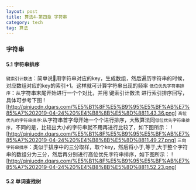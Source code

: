 ```yaml
---
layout: post
title: 算法4-第四章 字符串
category: tech
tag: 算法
---
```


### 字符串

#### 5.1 字符串排序
`键索引计数法`：简单说用字符串对应的key，生成数组，然后遍历字符串的时候，对应数组对应的key的索引+1。这样就可计算字符串出现的频率
`低位优先字符串排序`：从字符串末尾开始进行一个个对比，并用 键索引计数法 进行索引排序回写，具体可参考下图
![http://qiniucdn.dgars.com/%E5%B1%8F%E5%B9%95%E5%BF%AB%E7%85%A7%202019-04-24%20%E4%B8%8B%E5%8D%8811.43.36.png]
`高位优先的字符串排序`:从字符串首字母开始一个个进行排序，大致算法同`低位优先字符串排序`，不同的是，比较出大小的字符串就不用再进行比较了，如下图所示：
![http://qiniucdn.dgars.com/%E5%B1%8F%E5%B9%95%E5%BF%AB%E7%85%A7%202019-04-24%20%E4%B8%8B%E5%8D%8811.49.27.png]
`三向字符串排序`：类似于排序中的三分取样，取个key，然后将小于,等于,大于整个字符串的数组分为三分，然后再分别进行高位优先字符串排序，如下图所示：
![http://qiniucdn.dgars.com/%E5%B1%8F%E5%B9%95%E5%BF%AB%E7%85%A7%202019-04-24%20%E4%B8%8B%E5%8D%8811.52.23.png]

#### 5.2 单词查找树


